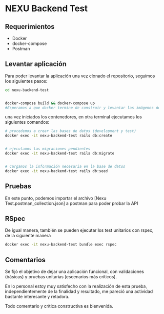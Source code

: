 # NEXU Backend Test


## Requerimientos


- Docker
- docker-compose
- Postman


## Levantar aplicación


Para poder levantar la aplicación una vez clonado el repositorio, seguimos los siguientes pasos:


```sh
cd nexu-backend-test


docker-compose build && docker-compose up
#Esperamos a que docker termine de construir y levantar las imágenes de ruby y postgresql
```


una vez iniciados los contenedores, en otra terminal ejecutamos los siguientes comandos:
```sh
# procedemos a crear las bases de datos (development y test)
docker exec -it nexu-backend-test rails db:create


# ejecutamos las migraciones pendientes
docker exec -it nexu-backend-test rails db:migrate


# cargamos la información necesaria en la base de datos
docker exec -it nexu-backend-test rails db:seed
```


## Pruebas


En este punto, podemos importar el archivo [Nexu Test.postman_collection.json] a postman para poder probar la API


## RSpec


De igual manera, también se pueden ejecutar los test unitarios con rspec, de la siguiente manera


```sh
docker exec -it nexu-backend-test bundle exec rspec
```
## Comentarios
Se fijó el objetivo de dejar una aplicación funcional, con validaciones (básicas) y pruebas unitarias (escenarios más críticos).

En lo personal estoy muy satisfecho con la realización de esta prueba, independientemente de la finalidad y resultado, me pareció una actividad bastante interesante y retadora.


Todo comentario y crítica constructiva es bienvenida.
